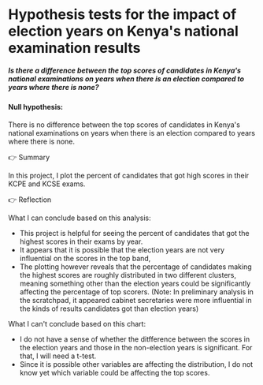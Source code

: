 # Hypothesis tests for the impact of election years on Kenya's national examination results 

##### Is there a difference between the top scores of candidates in Kenya's national examinations on years when there is an election compared to years where there is none?


#### Null hypothesis:
There is no difference between the top scores of candidates in Kenya's national examinations on years when there is an election compared to years where there is none.

👉 Summary

In this project, I plot the percent of candidates that got high scores in their KCPE and KCSE exams. 

👉 Reflection

What I can conclude based on this analysis:
* This project is helpful for seeing the percent of candidates that got the highest scores in their exams by year.
* It appears that it is possible that the election years are not very influential on the  scores in the top band,
* The plotting however reveals that the percentage of candidates making the highest scores are roughly distributed in two different clusters, meaning something other than the election years could be significantly affecting the percentage of top scorers. (Note: In preliminary analysis in the scratchpad, it appeared cabinet secretaries were more influential in the kinds of results candidates got than election years)


What I can't conclude based on this chart: 
* I do not have a sense of whether the ditfference between the scores in the election years and those in the non-election years is significant. For that, I will need a t-test. 
* Since it is possible other variables are affecting the distribution, I do not know yet which variable could be affecting the top scores.
